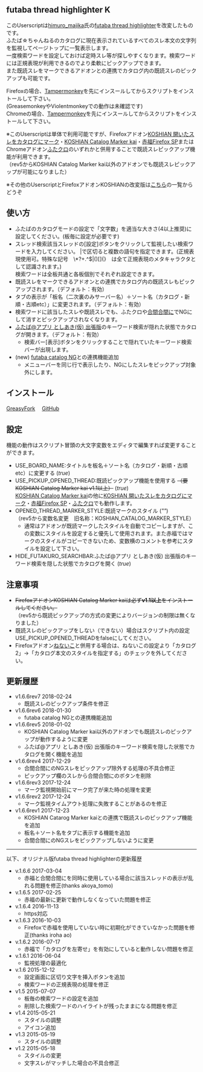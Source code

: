 ## futaba thread highlighter K
このUserscriptは[himuro\_majika](https://github.com/himuro-majika)氏の[futaba thread highlighter](https://github.com/himuro-majika/futaba_thread_highlighter)を改変したものです。  
ふたば☆ちゃんねるのカタログに現在表示されているすべてのスレ本文の文字列を監視してページトップに一覧表示します。  
一度検索ワードを設定しておけば定時スレ等が探しやすくなります。検索ワードには正規表現が利用できるのでより柔軟にピックアップできます。  
また既読スレをマークできるアドオンとの連携でカタログ内の既読スレのピックアップも可能です。  

Firefoxの場合、[Tampermonkey](https://addons.mozilla.org/ja/firefox/addon/tampermonkey/)を先にインスールしてからスクリプトをインストールして下さい。  
(GreasemonkeyやViolentmonkeyでの動作は未確認です)  
Chromeの場合、[Tampermonkey](https://chrome.google.com/webstore/detail/tampermonkey/dhdgffkkebhmkfjojejmpbldmpobfkfo)を先にインスールしてからスクリプトをインストールして下さい。  

※このUserscriptは単体で利用可能ですが、Firefoxアドオン[KOSHIAN 開いたスレをカタログにマーク](https://addons.mozilla.org/ja/firefox/addon/koshian-catalog-marker/)・[KOSHIAN Catalog Marker kai](https://github.com/akoya-tomo/koshian_catalog_marker_kai)・[赤福Firefox SP](http://toshiakisp.github.io/akahuku-firefox-sp/)またはChromeアドオン[ふたクロ](http://futakuro.com/)のいずれかと併用することで既読スレピックアップ機能が利用できます。  
（rev5からKOSHIAN Catalog Marker kai以外のアドオンでも既読スレピックアップが可能になりました）

※その他のUserscriptとFirefoxアドオンKOSHIANの改変版は[こちら](https://github.com/akoya-tomo/futaba_auto_reloader_K/wiki)の一覧からどうぞ

## 使い方
* ふたばのカタログモードの設定で「文字数」を適当な大きさ(4以上推奨)に設定してください。(板毎に設定が必要です)
* スレッド検索該当スレッドの[設定]ボタンをクリックして監視したい検索ワードを入力してください。
|で区切ると複数の語句を指定できます。(正規表現使用可。特殊な記号　\\*?+.^$|()[]{}　は全て正規表現のメタキャラクタとして認識されます。)  
検索ワードは全板共通と各板個別でそれぞれ設定できます。  
* 既読スレをマークできるアドオンとの連携でカタログ内の既読スレもピックアップされます。（デフォルト：有効）
* タブの表示が「板名（二次裏のみサーバー名）＋ソート名（カタログ・新順・古順etc）」に変更されます。（デフォルト：有効）
* 検索ワードに該当したスレや既読スレでも、ふたクロや[合間合間に](http://toshiakisp.github.io/akahuku-firefox-sp/#others)でNGにして消すとピックアップされなくなります。  
* [ふたば@アプリ としあき\(仮\) 出張版](https://chrome.google.com/webstore/detail/%E3%81%B5%E3%81%9F%E3%81%B0%E3%82%A2%E3%83%97%E3%83%AA-%E3%81%A8%E3%81%97%E3%81%82%E3%81%8D%E4%BB%AE-%E5%87%BA%E5%BC%B5%E7%89%88/nhiegnhgjieegcgdkbneigigmpijbnhe)のキーワード検索が隠れた状態でカタログが開きます。（デフォルト：有効）  
  - 検索バー\[表示\]ボタンをクリックすることで隠れていたキーワード検索バーが出現します。  
* \(new\) [futaba catalog NG](https://github.com/akoya-tomo/futaba_catalog_NG/)との連携機能追加
  - メニューバーを同じ行で表示したり、NGにしたスレをピックアップ対象外にします。

## インストール
[GreasyFork](https://greasyfork.org/ja/scripts/36639-futaba-thread-highlighter-k)　
[GitHub](https://github.com/akoya-tomo/futaba_thread_highlighter_K/raw/master/futaba_thread_highlighter.user.js)


## 設定
機能の動作はスクリプト冒頭の大文字変数をエディタで編集すれば変更することができます。  

* USE\_BOARD\_NAME:タイトルを板名＋ソート名（カタログ・新順・古順etc）に変更する \(*true*\)  
* USE\_PICKUP\_OPENED\_THREAD:既読ピックアップ機能を使用する ~~（要KOSHIAN Catalog Marker kai v1.1以上）~~  \(*true*\)  
  [KOSHIAN Catalog Marker kai](https://github.com/akoya-tomo/koshian_catalog_marker_kai)の他に[KOSHIAN 開いたスレをカタログにマーク](https://addons.mozilla.org/ja/firefox/addon/koshian-catalog-marker/)・[赤福Firefox SP](http://toshiakisp.github.io/akahuku-firefox-sp/)・[ふたクロ](http://futakuro.com/)でも動作します。
* OPENED\_THREAD\_MARKER\_STYLE:既読マークのスタイル \(*""*\)  
（rev5から変数名変更　旧名称：KOSHIAN\_CATALOG\_MARKER\_STYLE）
  - 通常はアドオンが既読マークしたスタイルを自動でコピーしますが、この変数にスタイルを設定すると優先して使用されます。また赤福ではマークのスタイルがコピーできないため、変数横のコメントを参考にスタイルを設定して下さい。  
* HIDE\_FUTAKURO\_SEARCHBAR:ふたば@アプリ としあき\(仮\) 出張版のキーワード検索を隠した状態でカタログを開く \(*true*\)  

## 注意事項
* ~~FirefoxアドオンKOSHIAN Catalog Marker kaiは必ず**v1.1以上**をインストールしてください。~~  
（rev5から既読ピックアップの方式の変更によりバージョンの制限は無くなりました）  
* 既読スレのピックアップをしない（できない）場合はスクリプト内の設定USE\_PICKUP\_OPENED\_THREADをfalseにしてください。
* Firefoxアドオン[ねないこ](http://nenaiko.sakura.ne.jp/nenaiko/)と併用する場合は、ねないこの設定より「カタログ2」→「カタログ本文のスタイルを指定する」のチェックを外してください。

## 更新履歴
* v1.6.6rev7 2018-02-24
  - 既読スレのピックアップ条件を修正
* v1.6.6rev6 2018-01-30
  - futaba catalog NGとの連携機能追加
* v1.6.6rev5 2018-01-02
  - KOSHIAN Catalog Marker kai以外のアドオンでも既読スレのピックアップが動作するように変更
  - ふたば@アプリ としあき\(仮\) 出張版のキーワード検索を隠した状態でカタログを開く機能を追加
* v1.6.6rev4 2017-12-29
  - 合間合間にのNGスレをピックアップ除外する処理の不具合修正
  - ピックアップ欄のスレから合間合間にのボタンを削除
* v1.6.6rev3 2017-12-24
  - マーク監視開始前にマーク完了が来た時の処理を変更
* v1.6.6rev2 2017-12-24
  - マーク監視タイムアウト処理に失敗することがあるのを修正
* v1.6.6rev1 2017-12-23
  - KOSHIAN Catarog Marker kaiとの連携で既読スレのピックアップ機能を追加
  - 板名＋ソート名をタブに表示する機能を追加
  - 合間合間にのNGスレをピックアップしないように変更

***

以下、オリジナル版futaba thread highlighterの更新履歴  

* v.1.6.6 2017-03-04
  - 赤福と合間合間にを同時に使用している場合に該当スレッドの表示が乱れる問題を修正(thanks akoya_tomo)
* v.1.6.5 2017-02-25
  - 赤福の最新に更新で動作しなくなっていた問題を修正
* v.1.6.4 2016-11-13
  - https対応
* v.1.6.3 2016-10-03
  - Firefoxで赤福を使用していない時に初期化ができていなかった問題を修正(thanks iroha ao)
* v.1.6.2 2016-07-17
  - 赤福で「カタログを左寄せ」を有効にしていると動作しない問題を修正
* v.1.6.1 2016-06-04
  - 監視処理の最適化
* v.1.6 2015-12-12
  - 設定画面に区切り文字を挿入ボタンを追加
  - 検索ワードの正規表現の処理を修正
* v1.5 2015-07-07
  - 板毎の検索ワードの設定を追加
  - 削除した検索ワードのハイライトが残ったままになる問題を修正
* v1.4 2015-05-21
  - スタイルの調整
  - アイコン追加
* v1.3 2015-05-19
  - スタイルの調整
* v1.2 2015-05-18
  - スタイルの変更
  - 文字スレがマッチした場合の不具合修正
